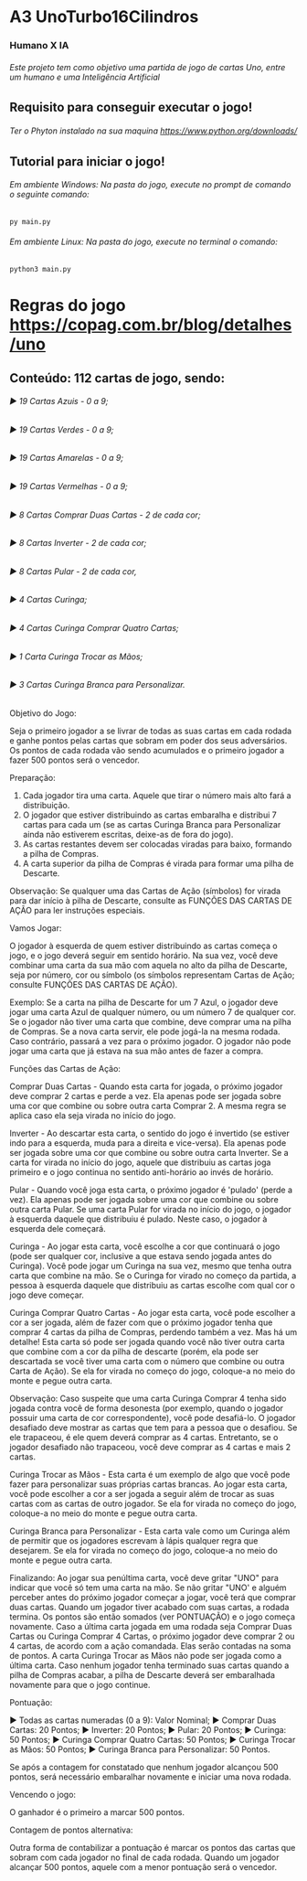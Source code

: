  # A3 UnoTurbo16Cilindros

 ### Humano X IA
###### Este projeto tem como objetivo uma partida de jogo de cartas Uno, entre um humano e uma Inteligência Artificial

## Requisito para conseguir executar o jogo!

###### Ter o Phyton instalado na sua maquina https://www.python.org/downloads/

## Tutorial para iniciar o jogo!

###### Em ambiente Windows: Na pasta do jogo, execute no prompt de comando o seguinte comando:

`py main.py`

###### Em ambiente Linux: Na pasta do jogo, execute no terminal o comando:

`python3 main.py`

# Regras do jogo https://copag.com.br/blog/detalhes/uno

## Conteúdo: 112 cartas de jogo, sendo: 

###### ► 19 Cartas Azuis - 0 a 9;  
###### ► 19 Cartas Verdes - 0 a 9;  
###### ► 19 Cartas Amarelas - 0 a 9;  
###### ► 19 Cartas Vermelhas - 0 a 9;  
###### ► 8 Cartas Comprar Duas Cartas - 2 de cada cor;
###### ► 8 Cartas Inverter - 2 de cada cor; 
###### ► 8 Cartas Pular - 2 de cada cor, 
###### ► 4 Cartas Curinga; 
###### ► 4 Cartas Curinga Comprar Quatro Cartas; 
###### ► 1 Carta Curinga Trocar as Mãos; 
###### ► 3 Cartas Curinga Branca para Personalizar. 

Objetivo do Jogo:

Seja o primeiro jogador a se livrar de todas as suas cartas em cada rodada e ganhe pontos pelas cartas que sobram em poder dos seus adversários. Os pontos de cada rodada vão sendo acumulados e o primeiro jogador a fazer 500 pontos será o vencedor. 


Preparação: 


1. Cada jogador tira uma carta. Aquele que tirar o número mais alto fará a distribuição. 
2. O jogador que estiver distribuindo as cartas embaralha e distribui 7 cartas para cada um (se as cartas Curinga Branca para Personalizar ainda não estiverem escritas, deixe-as de fora do jogo). 
3. As cartas restantes devem ser colocadas viradas para baixo, formando a pilha de Compras. 
4. A carta superior da pilha de Compras é virada para formar uma pilha de Descarte. 

Observação: Se qualquer uma das Cartas de Ação (símbolos) for virada para dar início à pilha de Descarte, consulte as FUNÇÕES DAS CARTAS DE AÇÃO para ler instruções especiais. 


Vamos Jogar:

O jogador à esquerda de quem estiver distribuindo as cartas começa o jogo, e o jogo deverá seguir em sentido horário. Na sua vez, você deve combinar uma carta da sua mão com aquela no alto da pilha de Descarte, seja por número, cor ou símbolo (os símbolos representam Cartas de Ação; consulte FUNÇÕES DAS CARTAS DE AÇÃO). 


Exemplo: Se a carta na pilha de Descarte for um 7 Azul, o jogador deve jogar uma carta Azul de qualquer número, ou um número 7 de qualquer cor. Se o jogador não tiver uma carta que combine, deve comprar uma na pilha de Compras. Se a nova carta servir, ele pode jogá-la na mesma rodada. Caso contrário, passará a vez para o próximo jogador. O jogador não pode jogar uma carta que já estava na sua mão antes de fazer a compra. 


Funções das Cartas de Ação:


Comprar Duas Cartas - Quando esta carta for jogada, o próximo jogador deve comprar 2 cartas e perde a vez. Ela apenas pode ser jogada sobre uma cor que combine ou sobre outra carta Comprar 2. A mesma regra se aplica caso ela seja virada no início do jogo. 


Inverter - Ao descartar esta carta, o sentido do jogo é invertido (se estiver indo para a esquerda, muda para a direita e vice-versa). Ela apenas pode ser jogada sobre uma cor que combine ou sobre outra carta Inverter. Se a carta for virada no início do jogo, aquele que distribuiu as cartas joga primeiro e o jogo continua no sentido anti-horário ao invés de horário. 


Pular - Quando você joga esta carta, o próximo jogador é 'pulado' (perde a vez). Ela apenas pode ser jogada sobre uma cor que combine ou sobre outra carta Pular. Se uma carta Pular for virada no início do jogo, o jogador à esquerda daquele que distribuiu é pulado. Neste caso, o jogador à esquerda dele começará.


Curinga - Ao jogar esta carta, você escolhe a cor que continuará o jogo (pode ser qualquer cor, inclusive a que estava sendo jogada antes do Curinga). Você pode jogar um Curinga na sua vez, mesmo que tenha outra carta que combine na mão. Se o Curinga for virado no começo da partida, a pessoa à esquerda daquele que distribuiu as cartas escolhe com qual cor o jogo deve começar. 


Curinga Comprar Quatro Cartas - Ao jogar esta carta, você pode escolher a cor a ser jogada, além de fazer com que o próximo jogador tenha que comprar 4 cartas da pilha de Compras, perdendo também a vez. Mas há um detalhe! Esta carta só pode ser jogada quando você não tiver outra carta que combine com a cor da pilha de descarte (porém, ela pode ser descartada se você tiver uma carta com o número que combine ou outra Carta de Ação). Se ela for virada no começo do jogo, coloque-a no meio do monte e pegue outra carta. 


Observação: Caso suspeite que uma carta Curinga Comprar 4 tenha sido jogada contra você de forma desonesta (por exemplo, quando o jogador possuir uma carta de cor correspondente), você pode desafiá-lo. O jogador desafiado deve mostrar as cartas que tem para a pessoa que o desafiou. Se ele trapaceou, é ele quem deverá comprar as 4 cartas. Entretanto, se o jogador desafiado não trapaceou, você deve comprar as 4 cartas e mais 2 cartas.


Curinga Trocar as Mãos - Esta carta é um exemplo de algo que você pode fazer para personalizar suas próprias cartas brancas. Ao jogar esta carta, você pode escolher a cor a ser jogada a seguir além de trocar as suas cartas com as cartas de outro jogador. Se ela for virada no começo do jogo, coloque-a no meio do monte e pegue outra carta. 


Curinga Branca para Personalizar - Esta carta vale como um Curinga além de permitir que os jogadores escrevam à lápis qualquer regra que desejarem. Se ela for virada no começo do jogo, coloque-a no meio do monte e pegue outra carta. 


Finalizando: Ao jogar sua penúltima carta, você deve gritar "UNO" para indicar que você só tem uma carta na mão. Se não gritar "UNO' e alguém perceber antes do próximo jogador começar a jogar, você terá que comprar duas cartas. Quando um jogador tiver acabado com suas cartas, a rodada termina. Os pontos são então somados (ver PONTUAÇÃO) e o jogo começa novamente. Caso a última carta jogada em uma rodada seja Comprar Duas Cartas ou Curinga Comprar 4 Cartas, o próximo jogador deve comprar 2 ou 4 cartas, de acordo com a ação comandada. Elas serão contadas na soma de pontos. A carta Curinga Trocar as Mãos não pode ser jogada como a última carta. Caso nenhum jogador tenha terminado suas cartas quando a pilha de Compras acabar, a pilha de Descarte deverá ser embaralhada novamente para que o jogo continue. 

 

Pontuação:


 ► Todas as cartas numeradas (0 a 9): Valor Nominal; 
 ► Comprar Duas Cartas: 20 Pontos; 
 ► Inverter: 20 Pontos; 
 ► Pular: 20 Pontos; 
 ► Curinga: 50 Pontos; 
 ► Curinga Comprar Quatro Cartas: 50 Pontos; 
 ► Curinga Trocar as Mãos: 50 Pontos; 
 ► Curinga Branca para Personalizar: 50 Pontos. 

Se após a contagem for constatado que nenhum jogador alcançou 500 pontos, será necessário embaralhar novamente e iniciar uma nova rodada. 


Vencendo o jogo:

O ganhador é o primeiro a marcar 500 pontos. 


Contagem de pontos alternativa:

Outra forma de contabilizar a pontuação é marcar os pontos das cartas que sobram com cada jogador no final de cada rodada. Quando um jogador alcançar 500 pontos, aquele com a menor pontuação será o vencedor. 




